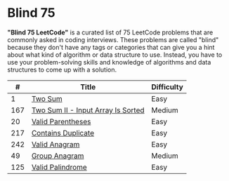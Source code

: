 # Blind 75

**"Blind 75 LeetCode"** is a curated list of 75 LeetCode problems that are commonly asked in coding interviews. These problems are called "blind" because they don't have any tags or categories that can give you a hint about what kind of algorithm or data structure to use. Instead, you have to use your problem-solving skills and knowledge of algorithms and data structures to come up with a solution.

| #   | Title                                                                                                  | Difficulty |
| --- | ------------------------------------------------------------------------------------------------------ | ---------- |
| 1   | [Two Sum](https://leetcode.com/problems/two-sum/)                                                      | Easy       |
| 167 | [ Two Sum II - Input Array Is Sorted](https://leetcode.com/problems/two-sum-ii-input-array-is-sorted/) | Medium     |
| 20  | [Valid Parentheses](https://leetcode.com/problems/valid-parentheses/)                                  | Easy       |
| 217 | [Contains Duplicate](https://leetcode.com/problems/contains-duplicate/)                                | Easy       |
| 242 | [Valid Anagram](https://leetcode.com/problems/valid-anagram/)                                          | Easy       |
| 49  | [Group Anagram](https://leetcode.com/problems/group-anagrams/)                                         | Medium     |
| 125 | [Valid Palindrome](https://leetcode.com/problems/valid-palindrome/)                                    | Easy       |
